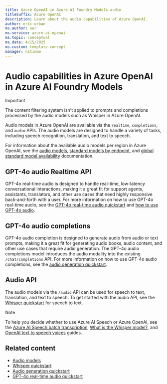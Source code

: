 ```yaml
---
title: Azure OpenAI in Azure AI Foundry Models audio
titleSuffix: Azure OpenAI
description: Learn about the audio capabilities of Azure OpenAI.
author: eric-urban
ms.author: eur
ms.service: azure-ai-openai
ms.topic: conceptual 
ms.date: 4/15/2025
ms.custom: template-concept
manager: nitinme
---
```


# Audio capabilities in Azure OpenAI in Azure AI Foundry Models

> [!IMPORTANT]
> The content filtering system isn't applied to prompts and completions processed by the audio models such as Whisper in Azure OpenAI. 

Audio models in Azure OpenAI are available via the `realtime`, `completions`, and `audio` APIs. The audio models are designed to handle a variety of tasks, including speech recognition, translation, and text to speech.

For information about the available audio models per region in Azure OpenAI, see the [audio models](models.md?tabs=standard-audio#standard-deployment-regional-models-by-endpoint), [standard models by endpoint](models.md?tabs=standard-audio#standard-deployment-regional-models-by-endpoint), and [global standard model availability](models.md?tabs=standard-audio#global-standard-model-availability) documentation.

## GPT-4o audio Realtime API

GPT-4o real-time audio is designed to handle real-time, low-latency conversational interactions, making it a great fit for support agents, assistants, translators, and other use cases that need highly responsive back-and-forth with a user. For more information on how to use GPT-4o real-time audio, see the [GPT-4o real-time audio quickstart](../realtime-audio-quickstart.md) and [how to use GPT-4o audio](../how-to/realtime-audio.md).

## GPT-4o audio completions

GPT-4o audio completion is designed to generate audio from audio or text prompts, making it a great fit for generating audio books, audio content, and other use cases that require audio generation. The GPT-4o audio completions model introduces the audio modality into the existing `/chat/completions` API. For more information on how to use GPT-4o audio completions, see the [audio generation quickstart](../audio-completions-quickstart.md).

## Audio API

The audio models via the `/audio` API can be used for speech to text, translation, and text to speech. To get started with the audio API, see the [Whisper quickstart](../whisper-quickstart.md) for speech to text.

> [!NOTE]
> To help you decide whether to use Azure AI Speech or Azure OpenAI, see the [Azure AI Speech batch transcription](../../../ai-services/speech-service/batch-transcription-create.md), [What is the Whisper model?](../../../ai-services/speech-service/whisper-overview.md), and [OpenAI text to speech voices](../../../ai-services/speech-service/openai-voices.md#openai-text-to-speech-voices-via-azure-openai-or-via-azure-ai-speech) guides.

## Related content

- [Audio models](models.md#audio-models)
- [Whisper quickstart](../whisper-quickstart.md)
- [Audio generation quickstart](../audio-completions-quickstart.md)
- [GPT-4o real-time audio quickstart](../realtime-audio-quickstart.md)
